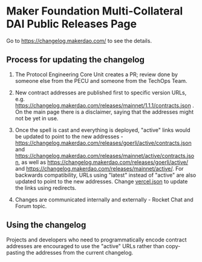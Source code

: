 # Maker Foundation Multi-Collateral DAI Public Releases Page

Go to https://changelog.makerdao.com/ to see the details.

## Process for updating the changelog

1. The Protocol Engineering Core Unit creates a PR; review done by someone else from the PECU and someone from the TechOps Team.

2. New contract addresses are published first to specific version URLs, e.g. https://changelog.makerdao.com/releases/mainnet/1.1.1/contracts.json . On the main page there is a disclaimer, saying that the addresses might not be yet in use.

3. Once the spell is cast and everything is deployed, "active" links would be updated to point to the new addresses - https://changelog.makerdao.com/releases/goerli/active/contracts.json and https://changelog.makerdao.com/releases/mainnet/active/contracts.json, as well as https://changelog.makerdao.com/releases/goerli/active/ and https://changelog.makerdao.com/releases/mainnet/active/. For backwards compatibility, URLs using "latest" instead of "active" are also updated to point to the new addresses. Change [vercel.json](./vercel.json) to update the links using redirects.

4. Changes are communicated internally and externally - Rocket Chat and Forum topic.

## Using the changelog

Projects and developers who need to programmatically encode contract addresses are encouraged to use the "active" URLs rather than copy-pasting the addresses from the current changelog.
